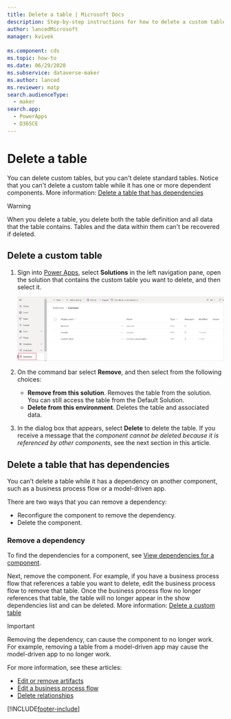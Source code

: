 ```yaml
---
title: Delete a table | Microsoft Docs
description: Step-by-step instructions for how to delete a custom table and clear all data in Power Apps
author: lancedMicrosoft
manager: kvivek

ms.component: cds
ms.topic: how-to
ms.date: 06/29/2020
ms.subservice: dataverse-maker
ms.author: lanced
ms.reviewer: matp
search.audienceType: 
  - maker
search.app: 
  - PowerApps
  - D365CE
---
```


# Delete a table


You can delete custom tables, but you can't delete standard tables. Notice that you can't delete a custom table while it has one or more dependent components. More information: [Delete a table that has dependencies](#delete-a-table-that-has-dependencies)

> [!WARNING]
> When you delete a table, you delete both the table definition and all data that the table contains. Tables and the data within them can't be recovered if deleted.

## Delete a custom table
1. Sign into [Power Apps](https://make.powerapps.com/?utm_source=padocs&utm_medium=linkinadoc&utm_campaign=referralsfromdoc), select **Solutions** in the left navigation pane, open the solution that contains the custom table you want to delete, and then select it.

    ![Table Details.](./media/data-platform-cds-create-entity/entitylist.png "Table List")

2. On the command bar select **Remove**, and then select from the following choices:  
   - **Remove from this solution**. Removes the table from the solution. You can still access the table from the Default Solution. 
   - **Delete from this environment**. Deletes the table and associated data. 

3. In the dialog box that appears, select **Delete** to delete the table. If you receive a message that the *component cannot be deleted because it is referenced by other components*, see the next section in this article. 

## Delete a table that has dependencies
You can’t delete a table while it has a dependency on another component, such as a business process flow or a model-driven app. 

There are two ways that you can remove a dependency: 
- Reconfigure the component to remove the dependency. 
- Delete the component. 

### Remove a dependency
To find the dependencies for a component, see [View dependencies for a component](view-component-dependencies.md). 

Next, remove the component. For example, if you have a business process flow that references a table you want to delete, edit the business process flow to remove that table. Once the business process flow no longer references that table, the table will no longer appear in the show dependencies list and can be deleted. More information: [Delete a custom table](#delete-a-custom-table)   

> [!IMPORTANT]
> Removing the dependency, can cause the component to no longer work. For example, removing a table from a model-driven app may cause the model-driven app to no longer work. 

For more information, see these articles: 
- [Edit or remove artifacts](../model-driven-apps/add-edit-app-components.md#edit-or-remove-components)
- [Edit a business process flow](/power-automate/create-business-process-flow#edit-a-business-process-flow)
- [Delete relationships](create-edit-1n-relationships-portal.md#delete-relationships)


[!INCLUDE[footer-include](../../includes/footer-banner.md)]